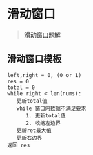 # 滑动窗口
> [滑动窗口题解](https://github.com/Crane-hu/LeetCodeandAlgorithm/tree/main/LeetCode/%E6%BB%91%E5%8A%A8%E7%AA%97%E5%8F%A3)

## 滑动窗口模板

```
left,right = 0, (0 or 1)
res = 0
total = 0
while right < len(nums):
   更新total值
   while 窗口内数据不满足要求
      1. 更新total值
      2. 收缩左边界
   更新ret最大值
   更新右边界
返回 res
```
